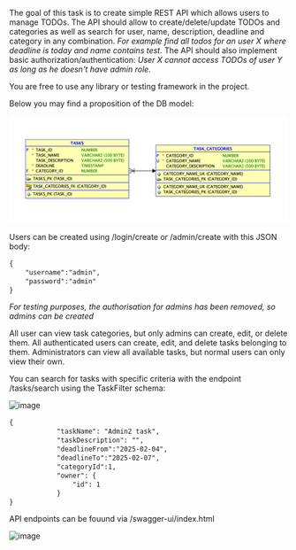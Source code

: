 The goal of this task is to create simple REST API  which allows users to manage TODOs. 
The API should allow to create/delete/update TODOs and categories as well as search for user, name, description, deadline and category in any combination. *For example find all todos for an user X where deadline is today and name contains test.* 
The API should also implement basic authorization/authentication: *User X cannot access TODOs of user Y as long as he doesn't have admin role.*

You are free to use any library or testing framework in the project.

Below you may find a proposition of the DB model:

![DB model](DBModel.png)

Users can be created using /login/create or /admin/create with this JSON body:
```
{
    "username":"admin",
    "password":"admin"
}
```
*For testing purposes, the authorisation for admins has been removed, so admins can be created*

All user can view task categories, but only admins can create, edit, or delete them.
All authenticated users can create, edit, and delete tasks belonging to them.
Administrators can view all available tasks, but normal users can only view their own.

You can search for tasks with specific criteria with the endpoint /tasks/search using the TaskFilter schema:

![image](https://github.com/user-attachments/assets/949766a7-02d3-4d2f-a105-be3aca2b739f)
```
{
            "taskName": "Admin2 task",
            "taskDescription": "",
            "deadlineFrom":"2025-02-04",
            "deadlineTo":"2025-02-07",
            "categoryId":1,
            "owner": {
                "id": 1
            }
}
```

API endpoints can be fouund via /swagger-ui/index.html

![image](https://github.com/user-attachments/assets/03313c74-8d5c-4135-a968-4372fa55c6d8)

